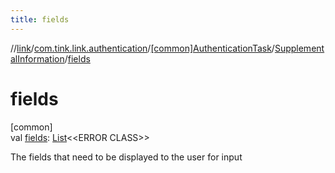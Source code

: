 ```yaml
---
title: fields
---
```

//[link](../../../../index.html)/[com.tink.link.authentication](../../index.html)/[[common]AuthenticationTask](../index.html)/[SupplementalInformation](index.html)/[fields](fields.html)



# fields



[common]\
val [fields](fields.html): [List](https://kotlinlang.org/api/latest/jvm/stdlib/kotlin.collections/-list/index.html)&lt;&lt;ERROR CLASS&gt;&gt;



The fields that need to be displayed to the user for input




